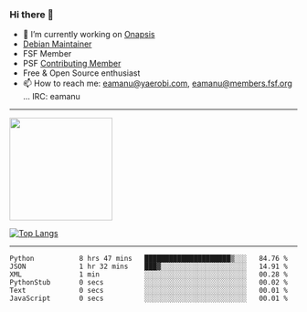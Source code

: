 ### Hi there 👋


- 🔭 I’m currently working on [Onapsis](http://onapsis.com)
- [Debian Maintainer](https://qa.debian.org/developer.php?login=eamanu%40yaerobi.com)
- FSF Member
- PSF [Contributing Member](https://www.python.org/psf/membership/#what-membership-classes-are-there)
- Free & Open Source enthusiast 
- 📫 How to reach me: eamanu@yaerobi.com, eamanu@members.fsf.org ... IRC: eamanu

---

<img height="180em" src="https://github-readme-stats.vercel.app/api?theme=dark&username=eamanu&show_icons=true&hide_border=true&&count_private=true&include_all_commits=true" />

[![Top Langs](https://github-readme-stats.vercel.app/api/top-langs/?theme=dark&username=eamanu&layout=compact)](https://github.com/anuraghazra/github-readme-stats)

---

<!--START_SECTION:waka-->

```text
Python           8 hrs 47 mins   █████████████████████▒░░░   84.76 %
JSON             1 hr 32 mins    ███▓░░░░░░░░░░░░░░░░░░░░░   14.91 %
XML              1 min           ░░░░░░░░░░░░░░░░░░░░░░░░░   00.28 %
PythonStub       0 secs          ░░░░░░░░░░░░░░░░░░░░░░░░░   00.02 %
Text             0 secs          ░░░░░░░░░░░░░░░░░░░░░░░░░   00.01 %
JavaScript       0 secs          ░░░░░░░░░░░░░░░░░░░░░░░░░   00.01 %
```

<!--END_SECTION:waka-->
